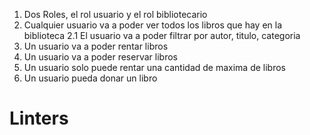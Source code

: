 1. Dos Roles, el rol usuario y el rol bibliotecario
2. Cualquier usuario va a poder ver todos los libros que hay en la biblioteca
2.1 El usuario va a poder filtrar por autor, titulo, categoria
3. Un usuario va a poder rentar libros
4. Un usuario va a poder reservar libros
5. Un usuario solo puede rentar una cantidad de maxima de libros
6. Un usuario pueda donar un libro


# Linters
